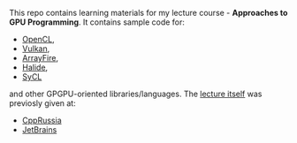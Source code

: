 This repo contains learning materials for my lecture course - **Approaches to GPU Programming**.
It contains sample code for:
- [OpenCL](https://github.com/ashvardanian/SandboxGPUs/tree/master/Shared/OpenCL), 
- [Vulkan](https://github.com/ashvardanian/SandboxGPUs/tree/master/Shared/Vulkan), 
- [ArrayFire](https://github.com/ashvardanian/SandboxGPUs/tree/master/Shared/ArrayFire), 
- [Halide](https://github.com/ashvardanian/SandboxGPUs/tree/master/Shared/Halide), 
- [SyCL](https://github.com/ashvardanian/SandboxGPUs/tree/master/Shared/TriSYCL)<br/>

and other GPGPU-oriented libraries/languages. The [lecture itself](https://github.com/ashvardanian/SandboxGPUs/blob/master/Presentation.pdf) was previosly given at:
- [CppRussia](https://cppconf-piter.ru/2019/spb/talks/68dwcymif21zt9eyjn6ge1/)
- [JetBrains](https://youtu.be/BUtHOftDm_Y)
